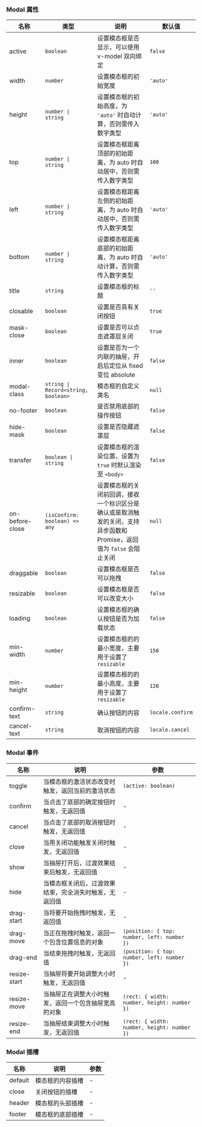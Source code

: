 ### Modal 属性

| 名称            | 类型                                | 说明                                                                                                                  | 默认值           |
| --------------- | ----------------------------------- | --------------------------------------------------------------------------------------------------------------------- | ---------------- |
| active          | `boolean`                           | 设置模态框是否显示，可以使用 v-model 双向绑定                                                                         | `false`          |
| width           | `number`                            | 设置模态框的初始宽度                                                                                                  | `'auto'`         |
| height          | `number \| string`                  | 设置模态框的初始高度，为 `'auto'` 时自动计算，否则需传入数字类型                                                      | `'auto'`         |
| top             | `number \| string`                  | 设置模态框距离顶部的初始距离，为 auto 时自动居中，否则需传入数字类型                                                  | `100`            |
| left            | `number \| string`                  | 设置模态框距离左侧的初始距离，为 auto 时自动居中，否则需传入数字类型                                                  | `'auto'`         |
| bottom          | `number \| string`                  | 设置模态框距离底部的初始距离，为 auto 时自动计算，否则需传入数字类型                                                  | `'auto'`         |
| title           | `string`                            | 设置模态框的标题                                                                                                      | `''`             |
| closable        | `boolean`                           | 设置是否具有关闭按钮                                                                                                  | `true`           |
| mask-close      | `boolean`                           | 设置是否可以点击遮罩层关闭                                                                                            | `true`           |
| inner           | `boolean`                           | 设置是否为一个内联的抽屉，开启后定位从 fixed 变位 absolute                                                            | `false`          |
| modal-class     | `string \| Record<string, boolean>` | 模态框的自定义类名                                                                                                    | `null`           |
| no-footer       | `boolean`                           | 是否禁用底部的操作按钮                                                                                                | `false`          |
| hide-mask       | `boolean`                           | 设置是否隐藏遮罩层                                                                                                    | `false`          |
| transfer        | `boolean \| string`                 | 设置模态框的渲染位置，设置为 `true` 时默认渲染至 `<body>`                                                             | `false`          |
| on-before-close | `(isConfirm: boolean) => any`       | 设置模态框的关闭前回调，接收一个标识区分是确认或是取消触发的关闭，支持异步函数和 Promise，返回值为 `false` 会阻止关闭 | `null`           |
| draggable       | `boolean`                           | 设置模态框是否可以拖拽                                                                                                | `false`          |
| resizable       | `boolean`                           | 设置模态框是否可以改变大小                                                                                            | `false`          |
| loading         | `boolean`                           | 设置模态框的确认按钮是否为加载状态                                                                                    | `false`          |
| min-width       | `number`                            | 设置模态框的的最小宽度，主要用于设置了 `resizable`                                                                    | `150`            |
| min-height      | `number`                            | 设置模态框的的最小高度，主要用于设置了 `resizable`                                                                    | `120`            |
| confirm-text    | `string`                            | 确认按钮的内容                                                                                                        | `locale.confirm` |
| cancel-text     | `string`                            | 取消按钮的内容                                                                                                        | `locale.cancel`  |

### Modal 事件

| 名称         | 说明                                                   | 参数                                        |
| ------------ | ------------------------------------------------------ | ------------------------------------------- |
| toggle       | 当模态框的激活状态改变时触发，返回当前的激活状态       | `(active: boolean)`                         |
| confirm           | 当点击了底部的确定按钮时触发，无返回值                 | -                                           |
| cancel       | 当点击了底部的取消按钮时触发，无返回值                 | -                                           |
| close        | 当用关闭功能触发关闭时触发，无返回值                   | -                                           |
| show         | 当抽屉打开后，过渡效果结束后触发，无返回值             | -                                           |
| hide         | 当模态框关闭后，过渡效果结束，完全消失时触发，无返回值 | -                                           |
| drag-start   | 当将要开始拖拽时触发，无返回值                         | -                                           |
| drag-move    | 当正在拖拽时触发，返回一个包含位置信息的对象           | `(position: { top: number, left: number })` |
| drag-end     | 当结束拖拽时触发，无返回值                             | `(position: { top: number, left: number })` |
| resize-start | 当抽屉将要开始调整大小时触发，无返回值                 | -                                           |
| resize-move  | 当抽屉正在调整大小时触发，返回一个包含抽屉宽高的对象   | `(rect: { width: number, height: number })` |
| resize-end   | 当抽屉结束调整大小时触发，无返回值                     | `(rect: { width: number, height: number })` |

### Modal 插槽

| 名称    | 说明             | 参数 |
| ------- | ---------------- | ---- |
| default | 模态框的内容插槽 | -    |
| close   | 关闭按钮的插槽   | -    |
| header  | 模态框的头部插槽 | -    |
| footer  | 模态框的底部插槽 | -    |
